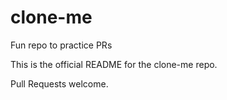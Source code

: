 # clone-me
Fun repo to practice PRs

This is the official README for the clone-me repo.

Pull Requests welcome.
